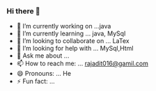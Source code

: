 ### Hi there 👋



- 🔭 I’m currently working on ...java
- 🌱 I’m currently learning ... java, MySql
- 👯 I’m looking to collaborate on ... LaTex
- 🤔 I’m looking for help with ... MySql,Html
- 💬 Ask me about ...
- 📫 How to reach me: ... rajadit016@gamil.com
- 😄 Pronouns: ... He
- ⚡ Fun fact: ...

